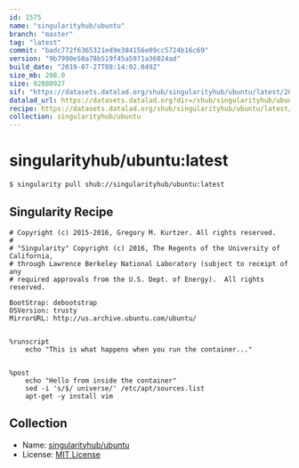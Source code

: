 ```yaml
---
id: 1575
name: "singularityhub/ubuntu"
branch: "master"
tag: "latest"
commit: "badc772f6365321ed9e384156e09cc5724b16c69"
version: "9b7990e50a78b519f45a5971a36024ad"
build_date: "2019-07-27T08:14:02.049Z"
size_mb: 208.0
size: 92880927
sif: "https://datasets.datalad.org/shub/singularityhub/ubuntu/latest/2019-07-27-badc772f-9b7990e5/9b7990e50a78b519f45a5971a36024ad.sif"
datalad_url: https://datasets.datalad.org?dir=/shub/singularityhub/ubuntu/latest/2019-07-27-badc772f-9b7990e5/
recipe: https://datasets.datalad.org/shub/singularityhub/ubuntu/latest/2019-07-27-badc772f-9b7990e5/Singularity
collection: singularityhub/ubuntu
---
```


# singularityhub/ubuntu:latest

```bash
$ singularity pull shub://singularityhub/ubuntu:latest
```

## Singularity Recipe

```singularity
# Copyright (c) 2015-2016, Gregory M. Kurtzer. All rights reserved.
# 
# "Singularity" Copyright (c) 2016, The Regents of the University of California,
# through Lawrence Berkeley National Laboratory (subject to receipt of any
# required approvals from the U.S. Dept. of Energy).  All rights reserved.

BootStrap: debootstrap
OSVersion: trusty
MirrorURL: http://us.archive.ubuntu.com/ubuntu/


%runscript
    echo "This is what happens when you run the container..."


%post
    echo "Hello from inside the container"
    sed -i 's/$/ universe/' /etc/apt/sources.list
    apt-get -y install vim
```

## Collection

 - Name: [singularityhub/ubuntu](https://github.com/singularityhub/ubuntu)
 - License: [MIT License](https://api.github.com/licenses/mit)

